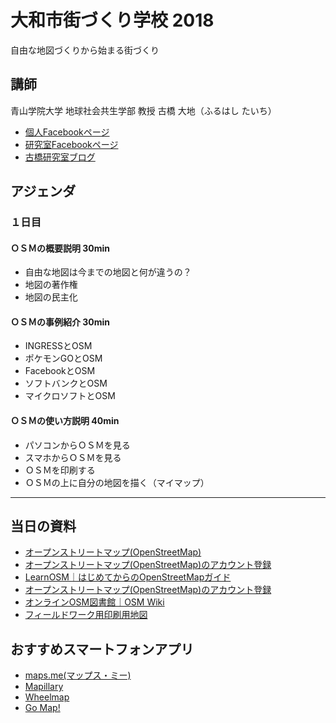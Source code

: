 # 大和市街づくり学校 2018
自由な地図づくりから始まる街づくり

## 講師
青山学院大学 地球社会共生学部 教授
古橋 大地（ふるはし たいち）
* [個人Facebookページ](https://www.facebook.com/mapconcierge)
* [研究室Facebookページ](https://www.facebook.com/furuhashilab/)
* [古橋研究室ブログ](https://medium.com/furuhashilab)

## アジェンダ
### １日目
#### ＯＳＭの概要説明 30min
* 自由な地図は今までの地図と何が違うの？
* 地図の著作権
* 地図の民主化

#### ＯＳＭの事例紹介 30min
* INGRESSとOSM
* ポケモンGOとOSM
* FacebookとOSM
* ソフトバンクとOSM
* マイクロソフトとOSM

#### ＯＳＭの使い方説明 40min
* パソコンからＯＳＭを見る
* スマホからＯＳＭを見る
* ＯＳＭを印刷する
* ＯＳＭの上に自分の地図を描く（マイマップ）

---

## 当日の資料
* [オープンストリートマップ(OpenStreetMap)](https://www.openstreetmap.org/)
* [オープンストリートマップ(OpenStreetMap)のアカウント登録](https://www.openstreetmap.org/user/new)
* [LearnOSM｜はじめてからのOpenStreetMapガイド](https://learnosm.org/ja/)
* [オープンストリートマップ(OpenStreetMap)のアカウント登録](https://www.openstreetmap.org/user/new)
* [オンラインOSM図書館｜OSM Wiki](https://wiki.openstreetmap.org/wiki/JA:Main_Page)
* [フィールドワーク用印刷用地図](https://github.com/furuhashilab/yamato-town-planning/blob/master/yamato20191222_atlas-4fue97or.pdf)

## おすすめスマートフォンアプリ
* [maps.me(マップス・ミー)](https://maps.me/)
* [Mapillary](https://www.mapillary.com/)
* [Wheelmap](https://wheelmap.org/)
* [Go Map!](https://wiki.openstreetmap.org/wiki/JA:Go_Map!!)
